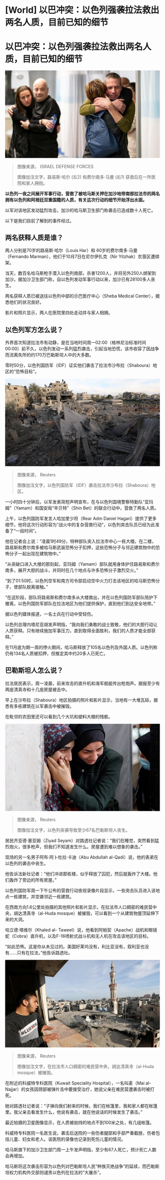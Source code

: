 # [World] 以巴冲突：以色列强袭拉法救出两名人质，目前已知的细节

#  以巴冲突：以色列强袭拉法救出两名人质，目前已知的细节


![Louis Har \(2ndL\) and Fernando Marman \(R\) hug members of their families at Sheba Medical Center in central Israel](_132624301_2bebd48d32c323ae2571bf5d20bd1430d2b8aa64.jpg)

> 图像来源，  ISRAEL DEFENSE FORCES
>
> 图像加注文字，路易斯·哈尔 (左2) 和费尔南多·马曼 (右1) 获救后在一所医院和家人拥抱。

**以色列一夜之间展开军事行动，营救了被哈马斯关押在加沙地带南部拉法市的两名拥有以色列和阿根廷双重国籍的人质，有关这次行动的细节开始浮出水面。**

以军对该地区发动猛烈攻击，加沙的哈马斯卫生部门称袭击已造成数十人死亡。

以下是我们目前了解到的事件经过。

##  两名获释人质是谁？

两人分别是70岁的路易斯·哈尔（Louis Har）和 60岁的费尔南多·马曼（Fernando Marman），他们于10月7日在尼尔伊扎克（Nir Yitzhak）农垦区遭绑架。

当天，数百名哈马斯枪手潜入以色列南部，杀害1200人，并将另外250人绑架到加沙。据加沙卫生部门称，自以色列发动军事行动以来，加沙已有28100多人丧生。

两名获释人质已被送往以色列中部的示巴医疗中心（Sheba Medical Center），据悉他们的状况良好。

影片和照片显示，两人在医院里四处走动并与家人相拥。

##  以色列军方怎么说？

外界首次知道拉法市有动静，是在当地时间周一02:00（格林尼治标准时间00:00）前不久，以色列发动一系列猛烈袭击，引起当地恐慌，该市收容了因战争而流离失所的约170万巴勒斯坦人中的大多数。

零时50分，以色列国防军（IDF）证实他们袭击了拉法市沙布拉（Shaboura）地区的“恐怖目标”。

![Palestinian inspect the rubble of destroyed residential buildings in Rafah, in the southern Gaza Strip, following an Israeli operation to rescue hostages \(12February2024\)](_132624563_a67d9b33-9608-4c89-99fb-8d226c37423b.jpg)

> 图像来源，  Reuters
>
> 图像加注文字，以色列国防军（IDF）袭击拉法市沙布拉（Shaboura）地区。

一小时四十分钟后，以军发表简短声明宣布，在与以色列国境警察特勤队“亚玛姆”（Yamam）和国安局“辛贝特”（Shin Bet）的联合行动中，营救了两名人质。

上午，以色列国防军发言人哈加里少将（Rear Adm Daniel Hagari）提供了更多细节，他将这次行动形容为“战火中的复杂营救行动”，以色列突击队员已经为此准备了“一段时间”。

他在记者会上说：“凌晨1时49分，特种部队突入拉法市中心一栋大楼。在二楼，路易斯和费尔南多被哈马斯武装恐怖分子扣押，这些恐怖分子与邻近建筑物中的恐怖分子一起出现在建筑物中。”

“从突破口进入大楼的那刻起，亚玛姆（Yamam）部队就用身体护住路易斯和费尔南多，展开大胆的战斗，并同时在几个地点与许多恐怖分子激烈交火。”

“到了01:50时，以色列空军和南方司令部启动空中火力打击该地区的哈马斯恐怖分子，使部队脱离接触。”

“在这阶段，部队将路易斯和费尔南多从大楼救出，并在以色列国防军部队陪护下撤离，以色列国防军部队在拉法地区为他们提供保护，直到他们到达安全地带。”

据以色列媒体报道，一名士兵在行动中受轻伤。

以色列总理内塔尼亚胡发声明指，“我向我们勇敢的战士致敬，他们的大胆行动让人质获释。只有继续施加军事压力，直到取得全面胜利，我们的人质才能全部获释。”

在11月底为期一周的停火期间，哈马斯释放了105名以色列及外国人质。以色列称仍有134名人质被扣押，但推定其中约20多人已死亡。

##  巴勒斯坦人怎么说？

拉法居民表示，周一凌晨，前来攻击的直升机和海军舰艇传出枪炮声。据报至少有两座清真寺和十几座房屋被击中。

早上在沙布拉（Shaboura）地区拍摄的照片和影片显示，当地有一大堆瓦砾，据悉有多栋建筑在以军袭击中被摧毁。

在毗邻的农田里还可以看到几个大坑和塑料大棚的残骸。

![Palestinian women react at the Abu Yousef Al-Najjar hospital in Rafah, in the southern Gaza Strip \(12February2024\)](_132624309_d643e006-b5c5-406a-81b8-ff49ca91e421.jpg)

> 图像来源，  Reuters
>
> 图像加注文字，以色列突袭导致至少67名巴勒斯坦人丧生。

居民齐亚德·塞亚姆（Ziyad Seyam）对路透社记者说：“我们在睡觉，突然看到猛烈炮火，很多枪声，但我们不知道发生什么。房屋遭到难以想象的袭击。”

现场的另一名男子阿布·阿卜杜拉·卡迪（Abu Abdullah al-Qadi）说，他的表弟在以色列的袭击中丧生。

他告诉法新社记者：“他们冲进那栋楼，似乎释放了囚犯，然后就轰炸了大楼。他们轰炸了旁边的所有房屋。”

以色列国防军周一下午公布的营救行动夜视录像片段显示，一些突击队员进入该地点一栋建筑，并空袭邻近一栋建筑。

在西南方向1.6公里处拍摄的其他照片和影片显示，在拉法市人口稠密的难民营中央，胡达清真寺（al-Huda mosque）被摧毁，可以看到一个从建筑物屋顶延伸下来的大洞。

哈立德·塔维尔（Khaled al- Taweel）说，他看到阿帕契（Apache）战机和眼镜蛇（Cobra）直升机，以及F-16喷射式战斗机和无人机在攻击该地区的目标。

“如此恐怖。这是你从未见过的。美国好莱坞没有，利比亚没有，叙利亚也没有......只有在拉法，”他告诉路透社。

![A Palestinian man looks at the remains of the al-Huda mosque in Rafah, in the southern Gaza Strip, which was reportedly destroyed in an Israeli strike during an operation to rescue hostages \(12February2024\)](_132624304_130edbb3393a73553a5c35a1115dd80f8b696d3e.jpg)

> 图像来源，  Reuters
>
> 图像加注文字，在拉法市人口稠密的难民营中央，胡达清真寺（al-Huda mosque）被摧毁。

在附近的科威特专科医院（Kuwait Speciality Hospital），一名叫麦（Mai al- Najjar）的女孩因颈部被弹片击中要接受治疗，她说父亲在难民营遭袭击时被打死。

她对路透社记者说：“子弹向我们射来的时候，我们在帐篷里，我和家人都在帐篷里。我父亲去看发生什么，他说有袭击，就在他说话的时候发生了袭击。”

最近拍摄的卫星图像显示，在人质被劫持的地点不到100米之处，有几组帐篷。

科威特专科医院一名医生说，袭击后送院的一些伤者腿部和手部严重截肢，伤者包括儿童、妇女和老人。该医院的录像也记录到死伤儿童的情况。

哈马斯旗下的加沙卫生部门周一上午发声明指，至少有67人死亡，预计死亡人数会再增加。

哈马斯将这次袭击形容为以色列对巴勒斯坦人民“种族灭绝战争”的延续，而巴勒斯坦权力机构外交部则谴责以色列在拉法的“大屠杀”。



